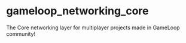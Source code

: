 # gameloop_networking_core
The Core networking layer for multiplayer projects made in GameLoop community!
